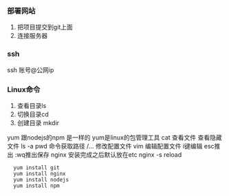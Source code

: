 ### 部署网站

1. 把项目提交到git上面
2. 连接服务器

### ssh

ssh 账号@公网ip

### Linux命令
1. 查看目录ls
2. 切换目录cd
3. 创建目录 mkdir  

yum 跟nodejs的npm 是一样的  yum是linux的包管理工具
cat 查看文件
查看隐藏文件 ls -a
pwd 命令获取路径  /...
修改配置文件 vim 编辑配置文件 i键编辑  esc推出 :wq推出保存
nginx 安装完成之后默认放在etc
nginx -s reload

```
  yum install git
  yum install nginx
  yum install nodejs
  yum install npm
```